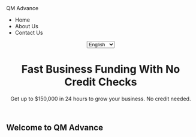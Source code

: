 
<html lang="en">
<head>
<meta charset="UTF-8" />
<meta name="viewport" content="width=device-width, initial-scale=1" />
<title>QM Advance - Fast Business Funding</title>
<style>
:root {
--primary-blue: #1e3a8a;
--secondary-blue: #3b82f6;
--background-blue: #eff6ff;
--white: #ffffff;
--input-border: #cbd5e1;
--input-focus: #2563eb;
--text-color: #1e293b;
}

body {
font-family: 'Segoe UI', Tahoma, Geneva, Verdana, sans-serif;
margin: 0;
padding: 0;
background-color: var(--background-blue);
color: var(--text-color);
scroll-behavior: smooth;
}

nav {
position: fixed;
top: 0;
width: 100%;
background: var(--white);
box-shadow: 0 2px 8px rgba(0,0,0,0.1);
display: flex;
justify-content: space-between;
align-items: center;
padding: 0 20px;
height: 55px;
z-index: 1000;
}

nav .nav-left {
font-weight: 700;
font-size: 1.3rem;
color: var(--primary-blue);
cursor: default;
user-select: none;
}

nav ul {
list-style: none;
display: flex;
margin: 0;
padding: 0;
gap: 20px;
}

nav ul li {
cursor: pointer;
font-weight: 600;
color: var(--primary-blue);
transition: color 0.3s ease;
}

nav ul li:hover {
color: var(--secondary-blue);
}

header {
background: var(--primary-blue);
color: var(--white);
padding: 120px 20px 80px;
position: relative;
text-align: center;
box-shadow: 0 4px 10px rgba(0, 0, 0, 0.15);
border-bottom-left-radius: 40px;
border-bottom-right-radius: 40px;
}

#languageSelector {
position: absolute;
top: 20px;
right: 20px;
background: var(--white);
border-radius: 8px;
padding: 6px 10px;
font-size: 1rem;
color: var(--text-color);
border: 1.5px solid var(--input-border);
cursor: pointer;
transition: border-color 0.3s ease;
outline-offset: 2px;
-webkit-appearance: none;
-moz-appearance: none;
appearance: none;
font-family: inherit;
font-weight: 600;
box-shadow: 0 0 6px rgba(0,0,0,0.1);
z-index: 10;
}
#languageSelector:hover, #languageSelector:focus {
border-color: var(--secondary-blue);
box-shadow: 0 0 8px var(--secondary-blue);
outline: none;
}

.fade-text {
opacity: 1;
transition: opacity 0.8s ease-in-out;
}

.fade-text.fade-out {
opacity: 0;
}

header h1 {
margin: 0;
font-size: 2.8rem;
font-weight: 700;
line-height: 1.2;
max-width: 700px;
margin-left: auto;
margin-right: auto;
}

header p {
margin-top: 16px;
font-size: 1.25rem;
max-width: 600px;
margin-left: auto;
margin-right: auto;
font-weight: 500;
opacity: 0.85;
}

.container {
max-width: 550px;
margin: -60px auto 60px;
background: var(--white);
padding: 40px 35px 50px;
border-radius: 20px;
box-shadow: 0 12px 30px rgba(59, 130, 246, 0.3);
transition: box-shadow 0.3s ease;
}

.container:hover {
box-shadow: 0 20px 40px rgba(59, 130, 246, 0.5);
}

h2 {
color: var(--primary-blue);
font-weight: 700;
font-size: 1.8rem;
margin-bottom: 28px;
text-align: center;
}

/* Sections */
section {
max-width: 700px;
margin: 60px auto 80px;
background: var(--white);
padding: 40px 35px 50px;
border-radius: 20px;
box-shadow: 0 12px 30px rgba(59, 130, 246, 0.3);
color: var(--text-color);
line-height: 1.6;
}

#contact {
position: relative;
background: url('https://images.unsplash.com/photo-1504384308090-c894fdcc538d?auto=format&fit=crop&w=1200&q=80') no-repeat center center/cover;
color: white;
box-shadow: 0 12px 30px rgba(0, 0, 0, 0.5);
}
#contact::before {
content: "";
position: absolute;
inset: 0;
background: rgba(30, 58, 138, 0.75);
border-radius: 20px;
z-index: 0;
}
#contact > * {
position: relative;
z-index: 1;
}

/* Contact info */
#contact ul {
list-style: none;
padding: 0;
font-weight: 600;
font-size: 1.1rem;
max-width: 400px;
margin: 0 auto 30px;
}

#contact ul li {
margin-bottom: 10px;
line-height: 1.4;
}

/* About Us */
#about h2 {
margin-top: 0;
margin-bottom: 20px;
color: var(--primary-blue);
font-weight: 700;
font-size: 2rem;
}

/* Show/Hide Sections */
section {
display: none;
}
section.active {
display: block;
}

</style>
</head>
<body>
<nav>
<div class="nav-left">QM Advance</div>
<ul>
<li data-target="home">Home</li>
<li data-target="about">About Us</li>
<li data-target="contact">Contact Us</li>
</ul>
</nav>

<header>
<select id="languageSelector" aria-label="Select language">
<option value="en">English</option>
<option value="es">Español</option>
<option value="fr">Français</option>
<option value="zh">中文</option>
</select>
<h1 class="fade-text" data-en="Fast Business Funding With No Credit Checks" data-es="Financiamiento Rápido para Negocios Sin Verificación de Crédito" data-fr="Financement Rapide pour Entreprises Sans Vérification de Crédit" data-zh="无需信用检查的快速商业融资">Fast Business Funding With No Credit Checks</h1>
<p class="fade-text" data-en="Get up to $150,000 in 24 hours to grow your business. No credit needed." data-es="Obtenga hasta $150,000 en 24 horas para hacer crecer su negocio. No se necesita crédito." data-fr="Obtenez jusqu'à 150 000 $ en 24 heures pour développer votre entreprise. Aucun crédit requis." data-zh="24小时内获得高达$150,000的资金，助力您的业务增长。无需信用审核。">Get up to $150,000 in 24 hours to grow your business. No credit needed.</p>
</header>

<section id="home" class="active">
<div class="container">
<h2 class="fade-text" data-en="Welcome to QM Advance" data-es="Bienvenido a QM Advance" data-fr="Bienvenue chez QM Advance" data-zh="欢迎来到QM Advance">Welcome to QM Advance</h2>
<p class="fade-text" data-en="Your trusted partner for fast and reliable business funding for over 18 years." data-es="Su socio de confianza para financiamiento rápido y confiable para negocios por más de 18 años." data-fr="Votre partenaire de confiance pour un financement rapide et fiable des entreprises depuis plus

